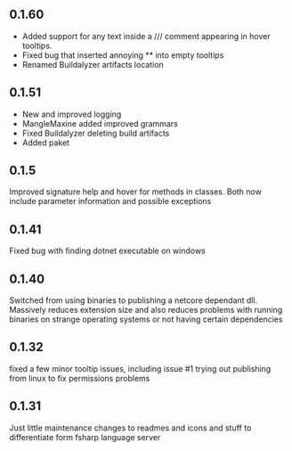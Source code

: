 ## 0.1.60
- Added support for any text inside a /// comment appearing in hover tooltips.
- Fixed bug that inserted annoying ** into empty tooltips
- Renamed Buildalyzer artifacts location
## 0.1.51
- New and improved logging
- MangleMaxine added improved grammars
- Fixed Buildalyzer deleting build artifacts
- Added paket
## 0.1.5

Improved signature help and hover for methods in classes. Both now include parameter information and possible exceptions
## 0.1.41
Fixed bug with finding dotnet executable on windows
## 0.1.40
Switched from using binaries to publishing a netcore dependant dll.
    Massively reduces extension size and also reduces problems with running binaries on strange operating systems or not having certain dependencies


## 0.1.32
fixed a few minor tooltip issues, including issue #1
trying out publishing from linux to fix permissions problems


## 0.1.31
Just little maintenance changes to readmes and icons and stuff to differentiate form fsharp language server
